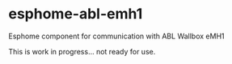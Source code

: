 # esphome-abl-emh1
Esphome component for communication with ABL Wallbox eMH1

This is work in progress... not ready for use. 
